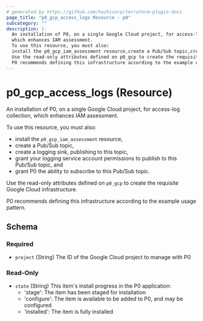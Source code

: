```yaml
---
# generated by https://github.com/hashicorp/terraform-plugin-docs
page_title: "p0_gcp_access_logs Resource - p0"
subcategory: ""
description: |-
  An installation of P0, on a single Google Cloud project, for access-log collection,
  which enhances IAM assessment.
  To use this resource, you must also:
  install the p0_gcp_iam_assessment resource,create a Pub/Sub topic,create a logging sink, publishing to this topic,grant your logging service account permissions to publish to this Pub/Sub topic, andgrant P0 the ability to subscribe to this Pub/Sub topic.
  Use the read-only attributes defined on p0_gcp to create the requisite Google Cloud infrastructure.
  P0 recommends defining this infrastructure according to the example usage pattern.
---
```


# p0_gcp_access_logs (Resource)

An installation of P0, on a single Google Cloud project, for access-log collection,
which enhances IAM assessment.

To use this resource, you must also:
- install the `p0_gcp_iam_assessment` resource,
- create a Pub/Sub topic,
- create a logging sink, publishing to this topic,
- grant your logging service account permissions to publish to this Pub/Sub topic, and
- grant P0 the ability to subscribe to this Pub/Sub topic.

Use the read-only attributes defined on `p0_gcp` to create the requisite Google Cloud infrastructure.

P0 recommends defining this infrastructure according to the example usage pattern.



<!-- schema generated by tfplugindocs -->
## Schema

### Required

- `project` (String) The ID of the Google Cloud project to manage with P0

### Read-Only

- `state` (String) This item's install progress in the P0 application:
	- 'stage': The item has been staged for installation
	- 'configure': The item is available to be added to P0, and may be configured
	- 'installed': The item is fully installed
